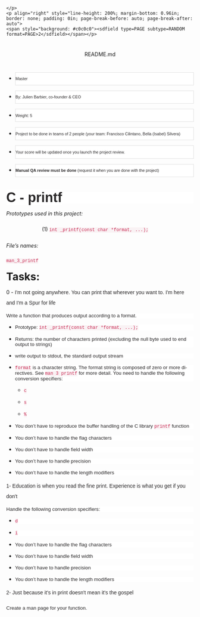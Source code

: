 <html>
<head>
	<meta http-equiv="content-type" content="text/html; charset=utf-8"/>
	<title></title>
	<meta name="generator" content="LibreOffice 7.3.5.2 (Linux)"/>
	<meta name="created" content="00:00:00"/>
	<meta name="changed" content="00:00:00"/>
	<style type="text/css">
		@page { size: 8.5in 11in; margin-left: 1in; margin-right: 1in; margin-bottom: 1in }
		p { line-height: 115%; text-indent: 0.5in; margin-bottom: 0.1in; background: transparent }
		h1 { line-height: 100%; text-align: left; orphans: 2; widows: 2; margin-top: 0.14in; margin-bottom: 0in; direction: ltr; background: transparent; page-break-before: auto; page-break-after: auto }
	</style>
</head>
<body lang="en" link="#000080" vlink="#800000" dir="ltr">
<div title="header"><p style="line-height: 200%; margin-bottom: 0in; border: none; padding: 0in; page-break-before: auto; page-break-after: auto">
	<br/>

	</p>
	<p align="right" style="line-height: 200%; margin-bottom: 0.96in; border: none; padding: 0in; page-break-before: auto; page-break-after: auto">
	<span style="background: #c0c0c0"><sdfield type=PAGE subtype=RANDOM format=PAGE>2</sdfield></span></p>
</div><p align="center" style="line-height: 100%; orphans: 2; widows: 2; text-indent: 0in; margin-top: 0.42in; margin-bottom: 0in; border: none; padding: 0in; page-break-before: auto; page-break-after: auto">
README.md</p>
<ul>
	<li><p style="line-height: 100%; text-indent: 0in; margin-top: 0.42in; margin-bottom: 0in; border: 1px solid #dddddd; padding-top: 0.1in; padding-bottom: 0.1in; padding-left: 0in; padding-right: 0.15in; background: #ffffff">
	<font color="#292728"> <font face="Arial, serif"><font size="1" style="font-size: 8pt">Master</font></font></font></p>
	<li><p style="line-height: 100%; text-indent: 0in; margin-bottom: 0in; border: 1px solid #dddddd; padding-top: 0.1in; padding-bottom: 0.1in; padding-left: 0in; padding-right: 0.15in; background: #ffffff">
	<font color="#292728"> <font face="Arial, serif"><font size="1" style="font-size: 8pt">By:
	Julien Barbier, co-founder &amp; CEO</font></font></font></p>
	<li><p style="line-height: 100%; text-indent: 0in; margin-bottom: 0in; border: 1px solid #dddddd; padding-top: 0.1in; padding-bottom: 0.1in; padding-left: 0in; padding-right: 0.15in; background: #ffffff">
	<font color="#292728"> <font face="Arial, serif"><font size="1" style="font-size: 8pt">Weight:
	5</font></font></font></p>
	<li><p style="line-height: 100%; text-indent: 0in; margin-bottom: 0in; border: 1px solid #dddddd; padding-top: 0.1in; padding-bottom: 0.1in; padding-left: 0in; padding-right: 0.15in; background: #ffffff">
	<font color="#292728"> <font face="Arial, serif"><font size="1" style="font-size: 8pt">Project
	to be done in teams of 2 people (your team: Francisco Cilintano,
	Bella (Isabel) Silvera)</font></font></font></p>
	<li><p style="line-height: 100%; text-indent: 0in; margin-bottom: 0in; border: 1px solid #dddddd; padding-top: 0.1in; padding-bottom: 0.1in; padding-left: 0in; padding-right: 0.15in; background: #ffffff">
	<font color="#292728"> <font face="Arial, serif"><font size="1" style="font-size: 8pt">Your
	score will be updated once you launch the project review.</font></font></font></p>
	<li><p style="line-height: 100%; text-indent: 0in; margin-bottom: 0.42in; border: 1px solid #dddddd; padding-top: 0.1in; padding-bottom: 0.1in; padding-left: 0in; padding-right: 0.15in; background: #ffffff">
	<font color="#292728"> </font><font color="#292728"><font face="Arial, serif"><font size="1" style="font-size: 8pt"><b>Manual
	QA review must be done</b></font></font></font><font color="#292728"><font face="Arial, serif"><font size="1" style="font-size: 8pt">
	(request it when you are done with the project)</font></font></font></p>
</ul>
<h1 style="line-height: 110%; margin-top: 0in; background: #ffffff"><a name="_p1a8ge3ikyri"></a>
<font color="#292728"><font face="Arial, serif"><font size="6" style="font-size: 27pt"><span style="background: #ffffff">C
- printf</span></font></font></font></h1>
<p style="line-height: 200%; text-indent: 0in; margin-top: 0.14in; margin-bottom: 0in; border: none; padding: 0in; page-break-before: auto; page-break-after: auto">
<i>Prototypes used in this project:</i></p>
<p style="line-height: 200%; margin-left: 1in; text-indent: 0in; margin-bottom: 0in; border: none; padding: 0in; page-break-before: auto; page-break-after: auto">
(1) <font color="#c7254e"><font face="Courier New, serif"><font size="2" style="font-size: 9pt"><span style="background: #f9f2f4">int
_printf(const char *format, ...);</span></font></font></font></p>
<p style="line-height: 200%; text-indent: 0in; margin-top: 0.14in; margin-bottom: 0in; border: none; padding: 0in; page-break-before: auto; page-break-after: auto">
<i>File’s names:</i></p>
<p style="line-height: 200%; text-indent: 0in; margin-top: 0.14in; margin-bottom: 0in; border: none; padding: 0in; page-break-before: auto; page-break-after: auto">
<font color="#c7254e"><font face="Courier New, serif"><font size="2" style="font-size: 9pt"><span style="background: #f9f2f4">man_3_printf</span></font></font></font></p>
<h1 style="line-height: 100%; border: none; padding: 0in; page-break-before: auto; page-break-after: auto"><a name="_yfbxp7di8iko"></a>
Tasks:</h1>
<p style="line-height: 200%; text-indent: 0in; margin-bottom: 0in; border: none; padding: 0in; page-break-before: auto; page-break-after: auto">
0 -  <font color="#292728"><font face="Arial, serif"> I'm not going
anywhere. You can print that wherever you want to. I'm here and I'm a
Spur for life</font></font></p>
<p style="line-height: 100%; text-indent: 0in; margin-bottom: 0.11in; background: #ffffff">
<font color="#292728"><font face="Arial, serif"><font size="2" style="font-size: 10pt">Write
a function that produces output according to a format.</font></font></font></p>
<ul>
	<li><p style="line-height: 100%; text-indent: 0in; margin-bottom: 0in; background: #ffffff">
	<font color="#292728"><font face="Arial, serif"><font size="2" style="font-size: 10pt">Prototype:
	</font></font></font><font color="#c7254e"><font face="Courier New, serif"><font size="2" style="font-size: 9pt"><span style="background: #f9f2f4">int
	_printf(const char *format, ...);</span></font></font></font></p>
	<li><p style="line-height: 100%; text-indent: 0in; margin-bottom: 0in; background: #ffffff">
	<font color="#292728"><font face="Arial, serif"><font size="2" style="font-size: 10pt">Returns:
	the number of characters printed (excluding the null byte used to
	end output to strings)</font></font></font></p>
	<li><p style="line-height: 100%; text-indent: 0in; margin-bottom: 0in; background: #ffffff">
	<font color="#292728"><font face="Arial, serif"><font size="2" style="font-size: 10pt">write
	output to stdout, the standard output stream</font></font></font></p>
	<li><p style="line-height: 100%; text-indent: 0in; margin-bottom: 0in; background: #ffffff">
	<font color="#c7254e"><font face="Courier New, serif"><font size="2" style="font-size: 9pt"><span style="background: #f9f2f4">format</span></font></font></font><font color="#292728"><font face="Arial, serif"><font size="2" style="font-size: 10pt">
	is a character string. The format string is composed of zero or more
	directives. See </font></font></font><font color="#c7254e"><font face="Courier New, serif"><font size="2" style="font-size: 9pt"><span style="background: #f9f2f4">man
	3 printf</span></font></font></font><font color="#292728"><font face="Arial, serif"><font size="2" style="font-size: 10pt">
	for more detail. You need to handle the following conversion
	specifiers:</font></font></font></p>
	<ul>
		<li><p style="line-height: 100%; text-indent: 0in; margin-bottom: 0in">
		<font color="#c7254e"><font face="Courier New, serif"><font size="2" style="font-size: 9pt"><span style="background: #f9f2f4">c</span></font></font></font></p>
		<li><p style="line-height: 100%; text-indent: 0in; margin-bottom: 0in">
		<font color="#c7254e"><font face="Courier New, serif"><font size="2" style="font-size: 9pt"><span style="background: #f9f2f4">s</span></font></font></font></p>
		<li><p style="line-height: 100%; text-indent: 0in; margin-bottom: 0in">
		<font color="#c7254e"><font face="Courier New, serif"><font size="2" style="font-size: 9pt"><span style="background: #f9f2f4">%</span></font></font></font></p>
	</ul>
	<li><p style="line-height: 100%; text-indent: 0in; margin-bottom: 0in; background: #ffffff">
	<font color="#292728"><font face="Arial, serif"><font size="2" style="font-size: 10pt">You
	don’t have to reproduce the buffer handling of the C library
	</font></font></font><font color="#c7254e"><font face="Courier New, serif"><font size="2" style="font-size: 9pt"><span style="background: #f9f2f4">printf</span></font></font></font><font color="#292728"><font face="Arial, serif"><font size="2" style="font-size: 10pt">
	function</font></font></font></p>
	<li><p style="line-height: 100%; text-indent: 0in; margin-bottom: 0in; background: #ffffff">
	<font color="#292728"><font face="Arial, serif"><font size="2" style="font-size: 10pt">You
	don’t have to handle the flag characters</font></font></font></p>
	<li><p style="line-height: 100%; text-indent: 0in; margin-bottom: 0in; background: #ffffff">
	<font color="#292728"><font face="Arial, serif"><font size="2" style="font-size: 10pt">You
	don’t have to handle field width</font></font></font></p>
	<li><p style="line-height: 100%; text-indent: 0in; margin-bottom: 0in; background: #ffffff">
	<font color="#292728"><font face="Arial, serif"><font size="2" style="font-size: 10pt">You
	don’t have to handle precision</font></font></font></p>
	<li><p style="line-height: 100%; text-indent: 0in; margin-bottom: 0.11in; background: #ffffff">
	<font color="#292728"><font face="Arial, serif"><font size="2" style="font-size: 10pt">You
	don’t have to handle the length modifiers</font></font></font></p>
</ul>
<p style="line-height: 200%; text-indent: 0in; margin-bottom: 0in; border: none; padding: 0in; page-break-before: auto; page-break-after: auto">
<font color="#292728"><font face="Arial, serif">1- Education is when
you read the fine print. Experience is what you get if you don't</font></font></p>
<p style="line-height: 100%; text-indent: 0in; margin-bottom: 0.11in; background: #ffffff">
<font color="#292728"><font face="Arial, serif"><font size="2" style="font-size: 10pt">Handle
the following conversion specifiers:</font></font></font></p>
<ul>
	<li><p style="line-height: 100%; text-indent: 0in; margin-bottom: 0in; background: #ffffff">
	<font color="#c7254e"><font face="Courier New, serif"><font size="2" style="font-size: 9pt"><span style="background: #f9f2f4">d</span></font></font></font></p>
	<li><p style="line-height: 100%; text-indent: 0in; margin-bottom: 0in; background: #ffffff">
	<font color="#c7254e"><font face="Courier New, serif"><font size="2" style="font-size: 9pt"><span style="background: #f9f2f4">i</span></font></font></font></p>
	<li><p style="line-height: 100%; text-indent: 0in; margin-bottom: 0in; background: #ffffff">
	<font color="#292728"><font face="Arial, serif"><font size="2" style="font-size: 10pt">You
	don’t have to handle the flag characters</font></font></font></p>
	<li><p style="line-height: 100%; text-indent: 0in; margin-bottom: 0in; background: #ffffff">
	<font color="#292728"><font face="Arial, serif"><font size="2" style="font-size: 10pt">You
	don’t have to handle field width</font></font></font></p>
	<li><p style="line-height: 100%; text-indent: 0in; margin-bottom: 0in; background: #ffffff">
	<font color="#292728"><font face="Arial, serif"><font size="2" style="font-size: 10pt">You
	don’t have to handle precision</font></font></font></p>
	<li><p style="line-height: 100%; text-indent: 0in; margin-bottom: 0.11in; background: #ffffff">
	<font color="#292728"><font face="Arial, serif"><font size="2" style="font-size: 10pt">You
	don’t have to handle the length modifiers</font></font></font></p>
</ul>
<p style="line-height: 200%; text-indent: 0in; margin-bottom: 0in; border: none; padding: 0in; page-break-before: auto; page-break-after: auto">
<font color="#292728"><font face="Arial, serif">2-  Just because it's
in print doesn't mean it's the gospel</font></font></p>
<p style="line-height: 200%; text-indent: 0in; margin-bottom: 0in; border: none; padding: 0in; page-break-before: auto; page-break-after: auto">
<font color="#292728"><font face="Arial, serif"><font size="2" style="font-size: 10pt"><span style="background: #ffffff">Create
a man page for your function.</span></font></font></font></p>
</body>
</html>
